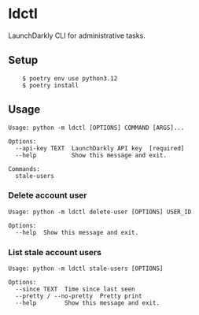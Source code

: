 # ldctl

LaunchDarkly CLI for administrative tasks.

## Setup

```shell
    $ poetry env use python3.12
    $ poetry install
```

## Usage

```shell
Usage: python -m ldctl [OPTIONS] COMMAND [ARGS]...

Options:
  --api-key TEXT  LaunchDarkly API key  [required]
  --help          Show this message and exit.

Commands:
  stale-users
```

### Delete account user

```shell
Usage: python -m ldctl delete-user [OPTIONS] USER_ID

Options:
  --help  Show this message and exit.
```

### List stale account users

```shell
Usage: python -m ldctl stale-users [OPTIONS]

Options:
  --since TEXT  Time since last seen
  --pretty / --no-pretty  Pretty print
  --help        Show this message and exit.
```

